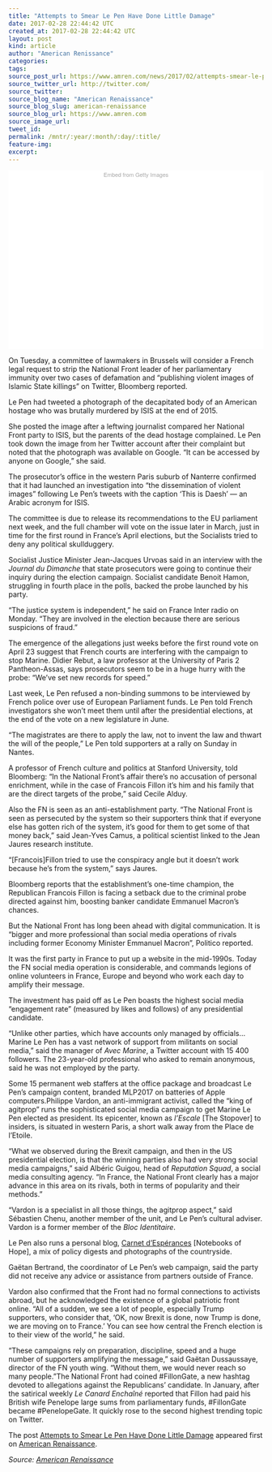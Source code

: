 ```yaml
---
title: "Attempts to Smear Le Pen Have Done Little Damage"
date: 2017-02-28 22:44:42 UTC
created_at: 2017-02-28 22:44:42 UTC
layout: post
kind: article
author: "American Renissance"
categories: 
tags: 
source_post_url: https://www.amren.com/news/2017/02/attempts-smear-le-pen-done-little-damage/
source_twitter_url: http://twitter.com/
source_twitter: 
source_blog_name: "American Renaissance"
source_blog_slug: american-renaissance
source_blog_url: https://www.amren.com
source_image_url: 
tweet_id:
permalink: /mntr/:year/:month/:day/:title/
feature-img: 
excerpt:
---
```

<div id="fb-root"></div>
<div class="getty embed image" style="background-color: #fff; display: inline-block; font-family: 'Helvetica Neue',Helvetica,Arial,sans-serif; color: #a7a7a7; font-size: 11px; width: 100%; max-width: 615px;">
<div style="padding: 0; margin: 0; text-align: center;"><a style="color: #a7a7a7; text-decoration: none; font-weight: normal !important; border: none; display: inline-block;" href="http://www.gettyimages.com/detail/646297222">Embed from Getty Images</a></div>
<div style="overflow: hidden; position: relative; height: 0; padding: 66.666667% 0 0 0; width: 100%;"></div>
<p style="margin: 0;">
</p></div>
<p>On Tuesday, a committee of lawmakers in Brussels will consider a French legal request to strip the National Front leader of her parliamentary immunity over two cases of defamation and “publishing violent images of Islamic State killings” on Twitter, Bloomberg reported.</p>
<p>Le Pen had tweeted a photograph of the decapitated body of an American hostage who was brutally murdered by ISIS at the end of 2015.</p>
<p>She posted the image after a leftwing journalist compared her National Front party to ISIS, but the parents of the dead hostage complained. Le Pen took down the image from her Twitter account after their complaint but noted that the photograph was available on Google. “It can be accessed by anyone on Google,” she said.</p>
<p>The prosecutor’s office in the western Paris suburb of Nanterre confirmed that it had launched an investigation into “the dissemination of violent images” following Le Pen’s tweets with the caption ‘This is Daesh’ — an Arabic acronym for ISIS.</p>
<p>The committee is due to release its recommendations to the EU parliament next week, and the full chamber will vote on the issue later in March, just in time for the first round in France’s April elections, but the Socialists tried to deny any political skullduggery.</p>
<p>Socialist Justice Minister Jean-Jacques Urvoas said in an interview with the <em>Journal du Dimanche</em> that state prosecutors were going to continue their inquiry during the election campaign. Socialist candidate Benoit Hamon, struggling in fourth place in the polls, backed the probe launched by his party.</p>
<p>“The justice system is independent,” he said on France Inter radio on Monday. “They are involved in the election because there are serious suspicions of fraud.”</p>
<p>The emergence of the allegations just weeks before the first round vote on April 23 suggest that French courts are interfering with the campaign to stop Marine. Didier Rebut, a law professor at the University of Paris 2 Pantheon-Assas, says prosecutors seem to be in a huge hurry with the probe: “We’ve set new records for speed.”</p>
<p>Last week, Le Pen refused a non-binding summons to be interviewed by French police over use of European Parliament funds. Le Pen told French investigators she won’t meet them until after the presidential elections, at the end of the vote on a new legislature in June.</p>
<p>“The magistrates are there to apply the law, not to invent the law and thwart the will of the people,” Le Pen told supporters at a rally on Sunday in Nantes.</p>
<p>A professor of French culture and politics at Stanford University, told Bloomberg: “In the National Front’s affair there’s no accusation of personal enrichment, while in the case of Francois Fillon it’s him and his family that are the direct targets of the probe,” said Cecile Alduy.</p>
<p>Also the FN is seen as an anti-establishment party. “The National Front is seen as persecuted by the system so their supporters think that if everyone else has gotten rich of the system, it’s good for them to get some of that money back,” said Jean-Yves Camus, a political scientist linked to the Jean Jaures research institute.</p>
<p>“[Francois]Fillon tried to use the conspiracy angle but it doesn’t work because he’s from the system,” says Jaures.</p>
<p>Bloomberg reports that the establishment’s one-time champion, the Republican Francois Fillon is facing a setback due to the criminal probe directed against him, boosting banker candidate Emmanuel Macron’s chances.</p>
<p>But the National Front has long been ahead with digital communication. It is “bigger and more professional than social media operations of rivals including former Economy Minister Emmanuel Macron”, Politico reported.</p>
<p>It was the first party in France to put up a website in the mid-1990s. Today the FN social media operation is considerable, and commands legions of online volunteers in France, Europe and beyond who work each day to amplify their message.</p>
<p>The investment has paid off as Le Pen boasts the highest social media “engagement rate” (measured by likes and follows) of any presidential candidate.</p>
<p>“Unlike other parties, which have accounts only managed by officials… Marine Le Pen has a vast network of support from militants on social media,” said the manager of <em>Avec Marine</em>, a Twitter account with 15 400 followers. The 23-year-old professional who asked to remain anonymous, said he was not employed by the party.</p>
<p>Some 15 permanent web staffers at the office package and broadcast Le Pen’s campaign content, branded MLP2017 on batteries of Apple computers.Philippe Vardon, an anti-immigrant activist, called the “king of agitprop” runs the sophisticated social media campaign to get Marine Le Pen elected as president. Its epicenter, known as <em>l’Escale </em>[The Stopover] to insiders, is situated in western Paris, a short walk away from the Place de l’Etoile.</p>
<p>“What we observed during the Brexit campaign, and then in the US presidential election, is that the winning parties also had very strong social media campaigns,” said Albéric Guigou, head of <em>Reputation Squad</em>, a social media consulting agency. “In France, the National Front clearly has a major advance in this area on its rivals, both in terms of popularity and their methods.”</p>
<p>“Vardon is a specialist in all those things, the agitprop aspect,” said Sébastien Chenu, another member of the unit, and Le Pen’s cultural adviser. Vardon is a former member of the <em>Bloc Identitaire</em>.</p>
<p>Le Pen also runs a personal blog, <a href="https://www.marine2017.fr/carnets-desperances/">Carnet d’Espérances</a> [Notebooks of Hope], a mix of policy digests and photographs of the countryside.</p>
<p>Gaëtan Bertrand, the coordinator of Le Pen’s web campaign, said the party did not receive any advice or assistance from partners outside of France.</p>
<p>Vardon also confirmed that the Front had no formal connections to activists abroad, but he acknowledged the existence of a global patriotic front online. “All of a sudden, we see a lot of people, especially Trump supporters, who consider that, ‘OK, now Brexit is done, now Trump is done, we are moving on to France.’ You can see how central the French election is to their view of the world,” he said.</p>
<p>“These campaigns rely on preparation, discipline, speed and a huge number of supporters amplifying the message,” said Gaëtan Dussaussaye, director of the FN youth wing. “Without them, we would never reach so many people.”The National Front had coined #FillonGate, a new hashtag devoted to allegations against the Republicans’ candidate. In January, after the satirical weekly<em> Le Canard Enchaîné </em>reported that Fillon had paid his British wife Penelope large sums from parliamentary funds, #FillonGate became #PenelopeGate. It quickly rose to the second highest trending topic on Twitter.</p>
<p>The post <a rel="nofollow" href="https://www.amren.com/news/2017/02/attempts-smear-le-pen-done-little-damage/">Attempts to Smear Le Pen Have Done Little Damage</a> appeared first on <a rel="nofollow" href="https://www.amren.com">American Renaissance</a>.</p><div class="">
    <i>Source: <a href="https://www.amren.com">American Renaissance</a></i>
</div>
